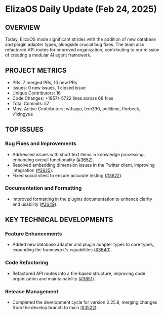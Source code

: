 # ElizaOS Daily Update (Feb 24, 2025)

## OVERVIEW 
Today, ElizaOS made significant strides with the addition of new database and plugin adapter types, alongside crucial bug fixes. The team also refactored API routes for improved organization, contributing to our mission of creating a modular AI agent framework.

## PROJECT METRICS
- PRs: 7 merged PRs, 10 new PRs
- Issues: 0 new issues, 1 closed issue
- Unique Contributors: 16
- Code Changes: +1857/-5722 lines across 68 files
- Total Commits: 57
- Most Active Contributors: wtfsayo, tcm390, odilitime, fforbeck, v1xingyue

## TOP ISSUES
### Bug Fixes and Improvements
- Addressed issues with short text items in knowledge processing, enhancing overall functionality ([#3652](https://github.com/elizaos/eliza/issues/3652)).
- Resolved embedding dimension issues in the Twitter client, improving integration ([#3625](https://github.com/elizaos/eliza/issues/3625)).
- Fixed social vitest to ensure accurate testing ([#3622](https://github.com/elizaos/eliza/issues/3622)).

### Documentation and Formatting
- Improved formatting in the plugins documentation to enhance clarity and usability ([#3649](https://github.com/elizaos/eliza/issues/3649)).

## KEY TECHNICAL DEVELOPMENTS
### Feature Enhancements
- Added new database adapter and plugin adapter types to core types, expanding the framework's capabilities ([#3640](https://github.com/elizaos/eliza/pull/3640)).

### Code Refactoring
- Refactored API routes into a file-based structure, improving code organization and maintainability ([#3651](https://github.com/elizaos/eliza/pull/3651)).

### Release Management
- Completed the development cycle for version 0.25.8, merging changes from the develop branch to main ([#3522](https://github.com/elizaos/eliza/pull/3522)).